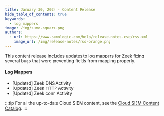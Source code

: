 ```yaml
---
title: January 30, 2024 - Content Release
hide_table_of_contents: true
keywords:
  - log mappers
image: /img/sumo-square.png
authors:
  - url: https://www.sumologic.com/help/release-notes-cse/rss.xml
    image_url: /img/release-notes/rss-orange.png
---
```


This content release includes updates to log mappers for Zeek fixing several bugs that were preventing fields from mapping properly.

#### Log Mappers

* [Updated] Zeek DNS Activity
* [Updated] Zeek HTTP Activity
* [Updated] Zeek conn Activity

:::tip
For all the up-to-date Cloud SIEM content, see the [Cloud SIEM Content Catalog](https://github.com/SumoLogic/cloud-siem-content-catalog).
:::
